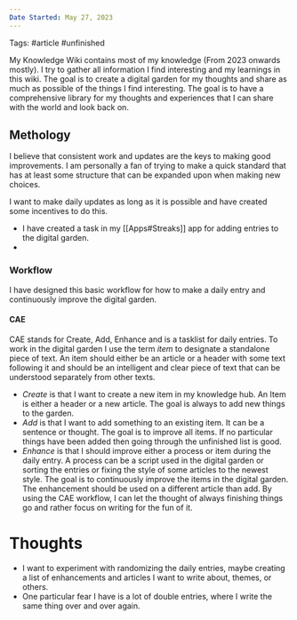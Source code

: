 ```yaml
---
Date Started: May 27, 2023
---
```

Tags: #article #unfinished 

My Knowledge Wiki contains most of my knowledge (From 2023 onwards mostly). I try to gather all information I find interesting and my learnings in this wiki. The goal is to create a digital garden for my thoughts and share as much as possible of the things I find interesting. The goal is to have a comprehensive library for my thoughts and experiences that I can share with the world and look back on. 




## Methology
I believe that consistent work and updates are the keys to making good improvements. I am personally a fan of trying to make a quick standard that has at least some structure that can be expanded upon when making new choices. 


I want to make daily updates as long as it is possible and have created some incentives to do this. 

- I have created a task in my [[Apps#Streaks]] app for adding entries to the digital garden. 
- 
### Workflow
I have designed this basic workflow for how to make a daily entry and continuously improve the digital garden. 
#### CAE
CAE stands for Create, Add, Enhance and is a tasklist for daily entries. To work in the digital garden I use the term *item* to designate a standalone piece of text. An item should either be an article or a header with some text following it and should be an intelligent and clear piece of text that can be understood separately from other texts. 
- *Create* is that I want to create a new item in my knowledge hub. An Item is either a header or a new article. The goal is always to add new things to the garden. 
- *Add* is that I want to add something to an existing item. It can be a sentence or thought. The goal is to improve all items. If no particular things have been added then going through the unfinished list is good. 
- *Enhance* is that I should improve either a process or item during the daily entry. A process can be a script used in the digital garden or sorting the entries or fixing the style of some articles to the newest style. The goal is to continuously improve the items in the digital garden. The enhancement should be used on a different article than add. 
By using the CAE workflow, I can let the thought of always finishing things go and rather focus on writing for the fun of it. 

# Thoughts 
- I want to experiment with randomizing the daily entries, maybe creating a list of enhancements and articles I want to write about, themes, or others. 
- One particular fear I have is a lot of double entries, where I write the same thing over and over again. 


